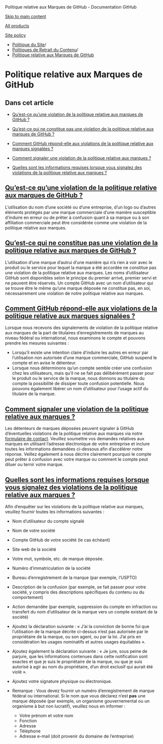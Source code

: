 Politique relative aux Marques de GitHub - Documentation GitHub

[Skip to main content](#main-content)

[All products](/fr)

[Site policy](/site-policy)

* [Politique du Site](/fr/site-policy)/
* [Politiques de Retrait du Contenu](/fr/site-policy/content-removal-policies)/
* [Politique relative aux Marques de GitHub](/fr/site-policy/content-removal-policies/github-trademark-policy)

Politique relative aux Marques de GitHub
==========

Dans cet article
----------

* [Qu’est-ce qu’une violation de la politique relative aux marques de GitHub ?](#what-is-a-github-trademark-policy-violation)

* [Qu’est-ce qui ne constitue pas une violation de la politique relative aux marques de GitHub ?](#what-is-not-a-github-trademark-policy-violation)

* [Comment GitHub répond-elle aux violations de la politique relative aux marques signalées ?](#how-does-github-respond-to-reported-trademark-policy-violations)

* [Comment signaler une violation de la politique relative aux marques ?](#how-do-i-report-a-trademark-policy-violation)

* [Quelles sont les informations requises lorsque vous signalez des violations de la politique relative aux marques ?](#what-information-is-required-when-reporting-trademark-policy-violations)

[Qu’est-ce qu’une violation de la politique relative aux marques de GitHub ?](#what-is-a-github-trademark-policy-violation)
----------

L’utilisation du nom d’une société ou d’une entreprise, d’un logo ou d’autres éléments protégés par une marque commerciale d’une manière susceptible d’induire en erreur ou de prêter à confusion quant à sa marque ou à son affiliation commerciale peut être considérée comme une violation de la politique relative aux marques.

[Qu’est-ce qui ne constitue pas une violation de la politique relative aux marques de GitHub ?](#what-is-not-a-github-trademark-policy-violation)
----------

L’utilisation d’une marque d’autrui d’une manière qui n’a rien à voir avec le produit ou le service pour lequel la marque a été accordée ne constitue pas une violation de la politique relative aux marques. Les noms d’utilisateur GitHub sont disponibles selon le principe du premier arrivé, premier servi et ne peuvent être réservés. Un compte GitHub avec un nom d’utilisateur qui se trouve être le même qu’une marque déposée ne constitue pas, en soi, nécessairement une violation de notre politique relative aux marques.

[Comment GitHub répond-elle aux violations de la politique relative aux marques signalées ?](#how-does-github-respond-to-reported-trademark-policy-violations)
----------

Lorsque nous recevons des signalements de violation de la politique relative aux marques de la part de titulaires d’enregistrements de marques au niveau fédéral ou international, nous examinons le compte et pouvons prendre les mesures suivantes :

* Lorsqu’il existe une intention claire d’induire les autres en erreur par l’utilisation non autorisée d’une marque commerciale, GitHub suspend le compte et en avise le détenteur.
* Lorsque nous déterminons qu’un compte semble créer une confusion chez les utilisateurs, mais qu’il ne se fait pas délibérément passer pour le produit ou le service de la marque, nous donnons au titulaire du compte la possibilité de dissiper toute confusion potentielle. Nous pouvons également libérer un nom d’utilisateur pour l’usage actif du titulaire de la marque.

[Comment signaler une violation de la politique relative aux marques ?](#how-do-i-report-a-trademark-policy-violation)
----------

Les détenteurs de marques déposées peuvent signaler à GitHub d’éventuelles violations de la politique relative aux marques via notre [formulaire de contact](https://support.github.com/contact?tags=docs-trademark). Veuillez soumettre vos demandes relatives aux marques en utilisant l’adresse électronique de votre entreprise et inclure toutes les informations demandées ci-dessous afin d’accélérer notre réponse. Veillez également à nous décrire clairement pourquoi le compte peut prêter à confusion avec votre marque ou comment le compte peut diluer ou ternir votre marque.

[Quelles sont les informations requises lorsque vous signalez des violations de la politique relative aux marques ?](#what-information-is-required-when-reporting-trademark-policy-violations)
----------

Afin d’enquêter sur les violations de la politique relative aux marques, veuillez fournir toutes les informations suivantes :

* Nom d’utilisateur du compte signalé

* Nom de votre société

* Compte GitHub de votre société (le cas échéant)

* Site web de la société

* Votre mot, symbole, etc. de marque déposée.

* Numéro d’immatriculation de la société

* Bureau d’enregistrement de la marque (par exemple, l’USPTO)

* Description de la confusion (par exemple, se fait passer pour votre société, y compris des descriptions spécifiques du contenu ou du comportement)

* Action demandée (par exemple, suppression du compte en infraction ou transfert du nom d’utilisateur de la marque vers un compte existant de la société)

* Ajoutez la déclaration suivante : « J’ai la conviction de bonne foi que l’utilisation de la marque décrite ci-dessus n’est pas autorisée par le propriétaire de la marque, ou son agent, ou par la loi. J’ai pris en considération les usages nominatifs et autres usages équitables ».

* Ajoutez également la déclaration suivante : « Je jure, sous peine de parjure, que les informations contenues dans cette notification sont exactes et que je suis le propriétaire de la marque, ou que je suis autorisé à agir au nom du propriétaire, d’un droit exclusif qui aurait été violé ».

* Ajoutez votre signature physique ou électronique.

* Remarque : Vous devez fournir un numéro d’enregistrement de marque fédéral ou international. Si le nom que vous déclarez n’est **pas** une marque déposée (par exemple, un organisme gouvernemental ou un organisme à but non lucratif), veuillez nous en informer :

  * Votre prénom et votre nom
  * Fonction
  * Adresse
  * Téléphone
  * Adresse e-mail (doit provenir du domaine de l’entreprise)
